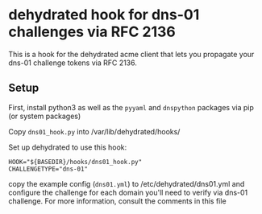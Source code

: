 # dehydrated hook for dns-01 challenges via RFC 2136

This is a hook for the dehydrated acme client that lets you propagate your dns-01 challenge tokens via RFC 2136.

## Setup

First, install python3 as well as the `pyyaml` and `dnspython` packages via pip (or system packages)

Copy `dns01_hook.py` into /var/lib/dehydrated/hooks/

Set up dehydrated to use this hook:
```
HOOK="${BASEDIR}/hooks/dns01_hook.py"
CHALLENGETYPE="dns-01"
```

copy the example config (`dns01.yml`) to /etc/dehydrated/dns01.yml and configure the challenge for each domain you'll need to verify via dns-01 challenge. For more information, consult the comments in this file

